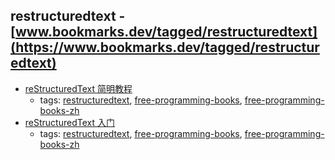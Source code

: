 restructuredtext - [www.bookmarks.dev/tagged/restructuredtext](https://www.bookmarks.dev/tagged/restructuredtext)
---
* [reStructuredText 简明教程](http://jwch.sdut.edu.cn/book/rst.html)
    * tags: [restructuredtext](../tagged/restructuredtext.md), [free-programming-books](../tagged/free-programming-books.md), [free-programming-books-zh](../tagged/free-programming-books-zh.md)
* [reStructuredText 入门](http://www.pythondoc.com/sphinx/rest.html)
    * tags: [restructuredtext](../tagged/restructuredtext.md), [free-programming-books](../tagged/free-programming-books.md), [free-programming-books-zh](../tagged/free-programming-books-zh.md)
